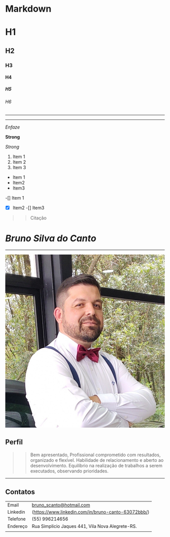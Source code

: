 # Markdown

#  H1
## H2
### H3
#### H4
##### H5
###### H6
---
***
*Enfaze*

**Strong**

_Strong_

1. Item 1
2. Item 2
3. Item 3

* Item 1
* Item2
* Item3


-[] Item 1
-[x] Item2
-[] Item3

>> Citação





# _Bruno Silva do Canto_
---

![](https://github.com/Bscanto/Markdown/blob/main/foto.jpeg)

## Perfil

#### 
>> Bem apresentado, Profissional comprometido com resultados, organizado e flexível. Habilidade de relacionamento e aberto ao desenvolvimento. Equilíbrio na realização de trabalhos a serem executados, observando prioridades.

---

## Contatos

| | |
| ---------- | -----------------|
| Email| bruno_scanto@hotmail.com   |
| Linkedin|(https://www.linkedin.com/in/bruno-canto-63072bbb/) |
| Telefone|  (55) 996214656 |
| Endereço| Rua Simplicio Jaques 441, Vila Nova Alegrete-RS.|
| | |
